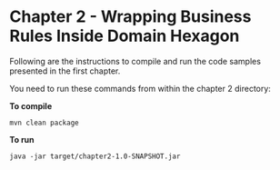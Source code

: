 # Chapter 2 - Wrapping Business Rules Inside Domain Hexagon
Following are the instructions to compile and run the code samples presented in the first chapter.

You need to run these commands from within the chapter 2 directory:

**To compile**
```
mvn clean package
```

**To run**
```
java -jar target/chapter2-1.0-SNAPSHOT.jar
```
